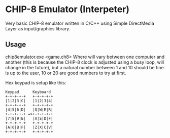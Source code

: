 # CHIP-8 Emulator (Interpeter)

Very basic CHIP-8 emulator written in C/C++ using Simple DirectMedia Layer as input/graphics library.

## Usage
chip8emulator.exe <game.ch8> <delayValue> <scale>
Where <delayValue> will vary between one computer and another (this is because the CHIP-8 clock is adjusted using a busy loop, will change in the future), 
but a natural number between 1 and 10 should be fine.
<scale> is up to the user, 10 or 20 are good numbers to try at first.

Hex keypad is setup like this:

	Keypad 		Keyboard
	+-+-+-+-+ 	+-+-+-+-+
	|1|2|3|C| 	|1|2|3|4|
	+-+-+-+-+ 	+-+-+-+-+
	|4|5|6|D| 	|Q|W|E|R|
	+-+-+-+-+ =>+-+-+-+-+
	|7|8|9|E| 	|A|S|D|F|
	+-+-+-+-+ 	+-+-+-+-+
	|A|0|B|F| 	|Z|X|C|V|
	+-+-+-+-+ 	+-+-+-+-+

